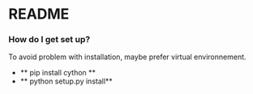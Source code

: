 # README #

### How do I get set up? ###

To avoid problem with installation, maybe prefer virtual environnement.

* ** pip install cython **
* ** python setup.py install**
